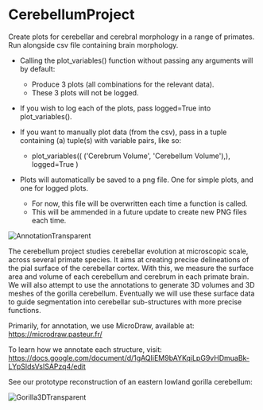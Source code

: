# CerebellumProject
Create plots for cerebellar and cerebral morphology in a range of primates.
Run alongside csv file containing brain morphology.

- Calling the plot_variables() function without passing any arguments will by default:
    - Produce 3 plots (all combinations for the relevant data). 
    - These 3 plots will not be logged. 

- If you wish to log each of the plots, pass logged=True into plot_variables().
- If you want to manually plot data (from the csv), pass in a tuple containing (a) tuple(s) with variable pairs, like so: 
    - plot_variables((
                      ('Cerebrum Volume', 'Cerebellum Volume'),),
                      logged=True
                      )
- Plots will automatically be saved to a png file. One for simple plots, and one for logged plots. 
    - For now, this file will be overwritten each time a function is called.
    - This will be ammended in a future update to create new PNG files each time. 

![AnnotationTransparent](https://user-images.githubusercontent.com/73407206/136446208-e2651756-359a-46e8-96cd-c526958828bb.png)

The cerebellum project studies cerebellar evolution at microscopic scale, across several primate species. It aims at creating precise delineations of the pial surface of the cerebellar cortex. With this, we measure the surface area and volume of each cerebellum and cerebrum in each primate brain. We will also attempt to use the annotations to generate 3D volumes and 3D meshes of the gorilla cerebellum. Eventually we will use these surface data to guide segmentation into cerebellar sub-structures with more precise functions.

Primarily, for annotation, we use MicroDraw, available at: https://microdraw.pasteur.fr/

To learn how we annotate each structure, visit: https://docs.google.com/document/d/1gAQIiEM9bAYKqiLpG9vHDmuaBk-LYpSIdsVsISAPzq4/edit

See our prototype reconstruction of an eastern lowland gorilla cerebellum:

![Gorilla3DTransparent](https://user-images.githubusercontent.com/73407206/136446331-42e5afb3-2867-4329-952f-3b5593972e9c.gif)


